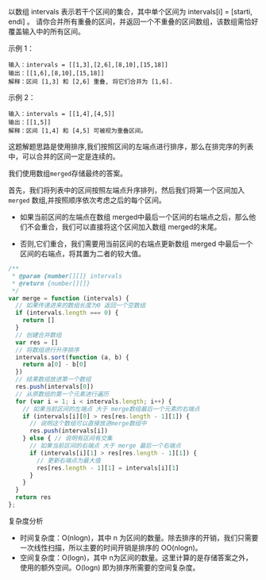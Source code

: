 以数组 intervals 表示若干个区间的集合，其中单个区间为 intervals[i] = [starti, endi] 。
请你合并所有重叠的区间，并返回一个不重叠的区间数组，该数组需恰好覆盖输入中的所有区间。

示例 1：
```
输入：intervals = [[1,3],[2,6],[8,10],[15,18]]
输出：[[1,6],[8,10],[15,18]]
解释：区间 [1,3] 和 [2,6] 重叠, 将它们合并为 [1,6].
```

示例 2：

```
输入：intervals = [[1,4],[4,5]]
输出：[[1,5]]
解释：区间 [1,4] 和 [4,5] 可被视为重叠区间。
```

这题解题思路是使用排序,我们按照区间的左端点进行排序，那么在排完序的列表中，可以合并的区间一定是连续的。

我们使用数组`merged`存储最终的答案。

首先，我们将列表中的区间按照左端点升序排列，然后我们将第一个区间加入 `merged` 数组,并按照顺序依次考虑之后的每个区间。
* 如果当前区间的左端点在数组 merged中最后一个区间的右端点之后，那么他们不会重合，我们可以直接将这个区间加入数组 merged的末尾。

* 否则,它们重合，我们需要用当前区间的右端点更新数组 merged 中最后一个区间的右端点，将其置为二者的较大值。

```js
/**
 * @param {number[][]} intervals
 * @return {number[][]}
 */
var merge = function (intervals) {
  // 如果传递进来的数组长度为0 返回一个空数组
  if (intervals.length === 0) {
    return []
  }
  // 创建合并数组
  var res = []
  // 将数组进行升序排序
  intervals.sort(function (a, b) {
    return a[0] - b[0]
  })
  // 结果数组放进第一个数组
  res.push(intervals[0])
  // 从原数组的第一个元素进行遍历
  for (var i = 1; i < intervals.length; i++) {
    // 如果当前区间的左端点 大于 merge数组最后一个元素的右端点
    if (intervals[i][0] > res[res.length - 1][1]) {
      // 说明这个数组可以直接放进merge数组中
      res.push(intervals[i])
    } else { // 说明有区间有交集
      // 如果当前区间的右端点 大于 merge 最后一个右端点
      if (intervals[i][1] > res[res.length - 1][1]) {
        // 更新右端点为最大值
        res[res.length - 1][1] = intervals[i][1]
      }
    }
  }
  return res
};
```
复杂度分析
* 时间复杂度：O(nlogn)，其中 n 为区间的数量。除去排序的开销，我们只需要一次线性扫描，所以主要的时间开销是排序的 OO(nlogn)。
* 空间复杂度：O(logn)，其中 n为区间的数量。这里计算的是存储答案之外，使用的额外空间。O(logn) 即为排序所需要的空间复杂度。


